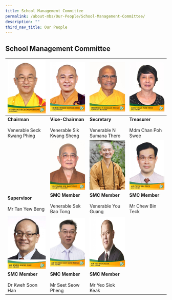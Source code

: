 ```yaml
---
title: School Management Committee
permalink: /about-mbs/Our-People/School-Management-Committee/
description: ""
third_nav_title: Our People
---
```

## School Management Committee

| ![](/images/venerable-seck-kwang-phing-725x1024.jpeg)                                      |  ![](/images/venerable-bhikkhu-sik-kwang-sheng-725x1024.jpeg)                                         |  ![](/images/venerable-n-sumana-thero-725x1024.jpeg)                                    |  ![](/images/mdm-chan-poh-swee-725x1024.jpeg)                             |
|----------------------------------------|--------------------------------------------|---------------------------------------|--------------------------------|
| **Chairman**<br><br>Venerable Seck Kwang Phing | **Vice-Chairman**<br><br>Venerable Sik Kwang Sheng | **Secretary**<br><br>Venerable N Sumana Thero | **Treasurer**<br><br>Mdm Chan Poh Swee |
|  |                ![](/images/venerable-sek-bao-tong-725x1024.jpeg)                          |        ![](/images/venerable%20you%20kwang.png)                   |                        ![](/images/mr-chew-bin-teck-725x1024.jpeg)       |
|     **Supervisor** <br><br>Mr Tan Yew Beng     |    **SMC Member** <br><br>Venerable Sek Bao Tong   |   **SMC Member** <br><br>Venerable You Guang  | **SMC Member** <br><br>Mr Chew Bin Teck |
|  ![](/images/smc-member-741x1024.jpeg)                                     |      ![](/images/wilfred.jpeg)                                     |     ![](/images/mr-yeo-siok-keak-725x1024.jpeg)                                 |                                |
|     **SMC Member** <br><br>Dr Kweh Soon Han    |      **SMC Member** <br><br>Mr Seet Seow Pheng     |    **SMC Member** <br><br>Mr Yeo Siok Keak    |                                |